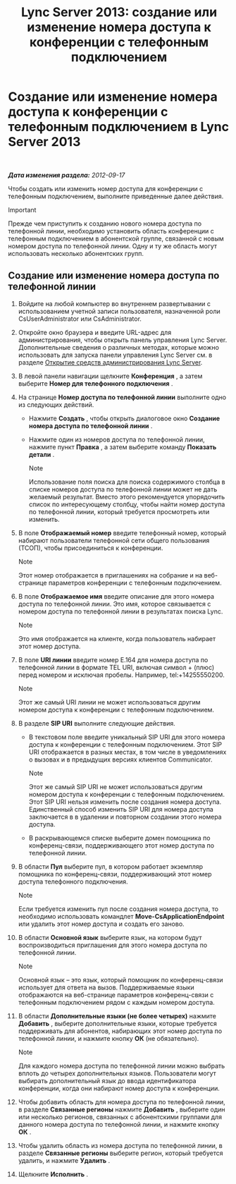 ﻿---
title: 'Lync Server 2013: создание или изменение номера доступа к конференции с телефонным подключением'
TOCTitle: Создание или изменение номера доступа к конференции с телефонным подключением
ms:assetid: 06f55c28-57f8-4d4e-8313-9740846796d9
ms:mtpsurl: https://technet.microsoft.com/ru-ru/library/Gg398126(v=OCS.15)
ms:contentKeyID: 49308834
ms.date: 05/19/2016
mtps_version: v=OCS.15
ms.translationtype: HT
---

# Создание или изменение номера доступа к конференции с телефонным подключением в Lync Server 2013

 

_**Дата изменения раздела:** 2012-09-17_

Чтобы создать или изменить номер доступа для конференции с телефонным подключением, выполните приведенные далее действия.

> [!important]  
> Прежде чем приступить к созданию нового номера доступа по телефонной линии, необходимо установить область конференции с телефонным подключением в абонентской группе, связанной с новым номером доступа по телефонной линии. Одну и ту же область могут использовать несколько абонентских групп.

## Создание или изменение номера доступа по телефонной линии

1.  Войдите на любой компьютер во внутреннем развертывании с использованием учетной записи пользователя, назначенной роли CsUserAdministrator или CsAdministrator.

2.  Откройте окно браузера и введите URL-адрес для администрирования, чтобы открыть панель управления Lync Server. Дополнительные сведения о различных методах, которые можно использовать для запуска панели управления Lync Server см. в разделе [Открытие средств администрирования Lync Server](lync-server-2013-open-lync-server-administrative-tools.md).

3.  В левой панели навигации щелкните **Конференция** , а затем выберите **Номер для телефонного подключения** .

4.  На странице **Номер доступа по телефонной линии** выполните одно из следующих действий.
    
      - Нажмите **Создать** , чтобы открыть диалоговое окно **Создание номера доступа по телефонной линии** .
    
      - Нажмите один из номеров доступа по телефонной линии, нажмите пункт **Правка** , а затем выберите команду **Показать детали** .
        
        > [!note]  
        > Использование поля поиска для поиска содержимого столбца в списке номеров доступа по телефонной линии может не дать желаемый результат. Вместо этого рекомендуется упорядочить список по интересующему столбцу, чтобы найти номер доступа по телефонной линии, который требуется просмотреть или изменить.

5.  В поле **Отображаемый номер** введите телефонный номер, который набирают пользователи телефонной сети общего пользования (ТСОП), чтобы присоединиться к конференции.
    
    > [!note]  
    > Этот номер отображается в приглашениях на собрание и на веб-странице параметров конференции с телефонным подключением.

6.  В поле **Отображаемое имя** введите описание для этого номера доступа по телефонной линии. Это имя, которое связывается с номером доступа по телефонной линии в результатах поиска Lync.
    
    > [!note]  
    > Это имя отображается на клиенте, когда пользователь набирает этот номер доступа.

7.  В поле **URI линии** введите номер E.164 для номера доступа по телефонной линии в формате TEL URI, включая символ + (плюс) перед номером и исключая пробелы. Например, tel:+14255550200.
    
    > [!note]  
    > Этот же самый URI линии не может использоваться другим номером доступа к конференции с телефонным подключением.

8.  В разделе **SIP URI** выполните следующие действия.
    
      - В текстовом поле введите уникальный SIP URI для этого номера доступа к конференции с телефонным подключением. Этот SIP URI отображается в разных местах, в том числе в уведомлениях о вызовах и в предыдущих версиях клиентов Communicator.
        
        > [!note]  
        > Этот же самый SIP URI не может использоваться другим номером доступа к конференции с телефонным подключением. Этот SIP URI нельзя изменить после создания номера доступа. Единственный способ изменить SIP URI для номера доступа заключается в в удалении и повторном создании этого номера доступа.    
      - В раскрывающемся списке выберите домен помощника по конференц-связи, поддерживающего этот номер доступа по телефонной линии.

9.  В области **Пул** выберите пул, в котором работает экземпляр помощника по конференц-связи, поддерживающий этот номер доступа телефонного подключения.
    
    > [!note]  
    > Если требуется изменить пул после создания номера доступа, то необходимо использовать командлет <strong>Move-CsApplicationEndpoint</strong> или удалить этот номер доступа и создать его заново.

10. В области **Основной язык** выберите язык, на котором будут воспроизводиться приглашения для этого номера доступа по телефонной линии.
    
    > [!note]  
    > Основной язык – это язык, который помощник по конференц-связи использует для ответа на вызов. Поддерживаемые языки отображаются на веб-странице параметров конференц-связи с телефонным подключением рядом с каждым номером доступа.

11. В области **Дополнительные языки (не более четырех)** нажмите **Добавить** , выберите дополнительные языки, которые требуется поддерживать для абонентов, набирающих этот номер доступа по телефонной линии, и нажмите кнопку **ОК** (не обязательно).
    
    > [!note]  
    > Для каждого номера доступа по телефонной линии можно выбрать вплоть до четырех дополнительных языков. Пользователи могут выбирать дополнительный язык до ввода идентификатора конференции, когда они набирают номер доступа к конференции.

12. Чтобы добавить область для номера доступа по телефонной линии, в разделе **Связанные регионы** нажмите **Добавить** , выберите один или несколько регионов, связанных с абонентскими группами для данного номера доступа по телефонной линии, и нажмите кнопку **ОК** .

13. Чтобы удалить область из номера доступа по телефонной линии, в разделе **Связанные регионы** выберите регион, который требуется удалить, и нажмите **Удалить** .

14. Щелкните **Исполнить** .

